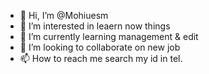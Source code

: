 - 👋 Hi, I’m @Mohiuesm
- 👀 I’m interested in leaern now things
- 🌱 I’m currently learning management & edit
- 💞️ I’m looking to collaborate on new job
- 📫 How to reach me search my id in tel.

<!---
Mohiuesm/Mohiuesm is a ✨ special ✨ repository because its `README.md` (this file) appears on your GitHub profile.
You can click the Preview link to take a look at your changes.
--->

